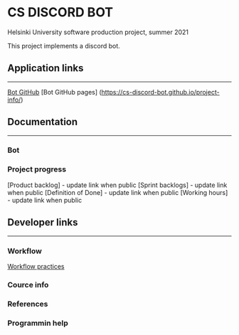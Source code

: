 # CS DISCORD BOT

Helsinki University software production project, summer 2021

This project implements a discord bot.

## Application links
---
[Bot GitHub](https://github.com/CS-DISCORD-BOT/cs-discord-bot)
[Bot GitHub pages] (https://cs-discord-bot.github.io/project-info/)

## Documentation
---

### Bot

### Project progress
[Product backlog] - update link when public
[Sprint backlogs] - update link when public
[Definition of Done] - update link when public
[Working hours] - update link when public

## Developer links
---

### Workflow
[Workflow practices](/workflow.md)

### Cource info

### References

### Programmin help